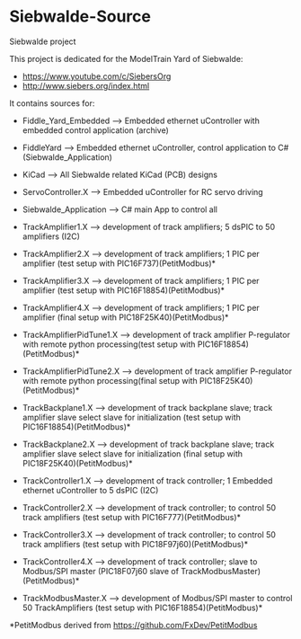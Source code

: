 # Siebwalde-Source
Siebwalde project

This project is dedicated for the ModelTrain Yard of Siebwalde: 
- https://www.youtube.com/c/SiebersOrg
- http://www.siebers.org/index.html

It contains sources for:
- Fiddle_Yard_Embedded      --> Embedded ethernet uController with embedded control application (archive)
- FiddleYard                --> Embedded ethernet uController, control application to C# (Siebwalde_Application)
    
- KiCad                     --> All Siebwalde related KiCad (PCB) designs

- ServoController.X         --> Embedded uController for RC servo driving

- Siebwalde_Application     --> C# main App to control all

- TrackAmplifier1.X         --> development of track amplifiers; 5 dsPIC to 50 amplifiers (I2C)
- TrackAmplifier2.X         --> development of track amplifiers; 1 PIC per amplifier (test setup with PIC16F737)(PetitModbus)*
- TrackAmplifier3.X         --> development of track amplifiers; 1 PIC per amplifier (test setup with PIC16F18854)(PetitModbus)*
- TrackAmplifier4.X         --> development of track amplifiers; 1 PIC per amplifier (final setup with PIC18F25K40)(PetitModbus)*

- TrackAmplifierPidTune1.X  --> development of track amplifier P-regulator with remote python processing(test setup with PIC16F18854)(PetitModbus)*
- TrackAmplifierPidTune2.X  --> development of track amplifier P-regulator with remote python processing(final setup with PIC18F25K40)(PetitModbus)*

- TrackBackplane1.X         --> development of track backplane slave; track amplifier slave select slave for initialization (test setup with PIC16F18854)(PetitModbus)*
- TrackBackplane2.X         --> development of track backplane slave; track amplifier slave select slave for initialization (final setup with PIC18F25K40)(PetitModbus)*

- TrackController1.X        --> development of track controller; 1 Embedded ethernet uController to 5 dsPIC (I2C)
- TrackController2.X        --> development of track controller; to control 50 track amplifiers (test setup with PIC16F777)(PetitModbus)*
- TrackController3.X        --> development of track controller; to control 50 track amplifiers (test setup with PIC18F97j60)(PetitModbus)*
- TrackController4.X        --> development of track controller; slave to Modbus/SPI master (PIC18F07j60 slave of TrackModbusMaster)(PetitModbus)*

- TrackModbusMaster.X       --> development of Modbus/SPI master to control 50 TrackAmplifiers (test setup with PIC16F18854)(PetitModbus)*

*PetitModbus derived from https://github.com/FxDev/PetitModbus 